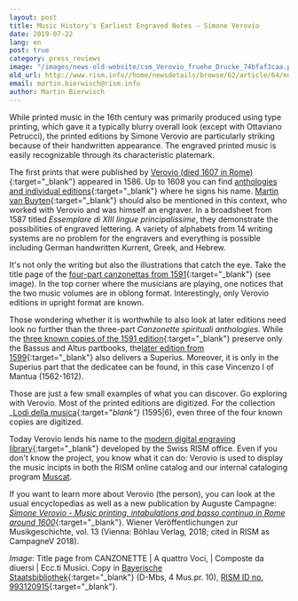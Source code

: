 ```yaml
---
layout: post
title: Music History's Earliest Engraved Notes – Simone Verovio
date: 2019-07-22
lang: en
post: true
category: press_reviews
image: "/images/news-old-website/csm_Verovio_fruehe_Drucke_74bfaf3caa.png"
old_url: http://www.rism.info//home/newsdetails/browse/62/article/64/music-historys-earliest-engraved-notes-simone-verovio.html
email: martin.bierwisch@rism.info
author: Martin Bierwisch
---
```



While printed music in the 16th century was primarily produced using type printing, which gave it a typically blurry overall look (except with Ottaviano Petrucci), the printed editions by Simone Verovio are particularly striking because of their handwritten appearance. The engraved printed music is easily recognizable through its characteristic platemark.

The first prints that were published by [Verovio (died 1607 in Rome)](https://opac.rism.info/search?id=pe30092268&Language=en){:target="_blank"} appeared in 1586. Up to 1608 you can find [anthologies and individual editions](https://opac.rism.info/search?View=rism&q=Verovio+simone&Language=en){:target="_blank"} where he signs his name. [Martin van Buyten](https://opac.rism.info/search?View=rism&q=Buyten+Martin&Language=en){:target="_blank"} should also be mentioned in this context, who worked with Verovio and was himself an engraver. In a broadsheet from 1587 titled _Essemplare di XIII lingue principalissime_, they demonstrate the possibilities of engraved lettering. A variety of alphabets from 14 writing systems are no problem for the engravers and everything is possible including German handwritten Kurrent, Greek, and Hebrew.

It's not only the writing but also the illustrations that catch the eye. Take the title page of the [four-part canzonettas from 1591](https://opac.rism.info/search?id=993120915&View=rism&Language=en){:target="_blank"} (see image). In the top corner where the musicians are playing, one notices that the two music volumes are in oblong format. Interestingly, only Verovio editions in upright format are known.

Those wondering whether it is worthwhile to also look at later editions need look no further than the three-part _Canzonette spirituali anthologies_. While the [three known copies of the 1591 edition](https://opac.rism.info/search?id=993120916&Language=en){:target="_blank"} preserve only the Bassus and Altus partbooks, the[later edition from 1599](https://opac.rism.info/search?id=993121081&Language=en){:target="_blank"} also delivers a Superius. Moreover, it is only in the Superius part that the dedicatee can be found, in this case Vincenzo I of Mantua (1562-1612).

Those are just a few small examples of what you can discover. Go exploring with Verovio. Most of the printed editions are digitized. For the collection _[Lodi della musica](https://opac.rism.info/search?id=993122166&View=rism&Language=en){:target="_blank"}_ (1595|6), even three of the four known copies are digitized.

Today Verovio lends his name to the [modern digital engraving library](http://www.verovio.org/index.xhtml){:target="_blank"} developed by the Swiss RISM office. Even if you don't know the project, you know what it can do: Verovio is used to display the music incipts in both the RISM online catalog and our internal cataloging program [Muscat](/community/muscat.html).

If you want to learn more about Verovio (the person), you can look at the usual encyclopedias as well as a new publication by Auguste Campagne: [_Simone Verovio - Music printing, intabulations and basso continuo in Rome around 1600_](http://www.boehlau-verlag.com/978-3-205-20506-7.html){:target="_blank"}. Wiener Veröffentlichungen zur Musikgeschichte, vol. 13 (Vienna: Böhlau Verlag, 2018; cited in RISM as CampagneV 2018).


_Image_: Title page from CANZONETTE | A quattro Voci, | Composte da diuersi | Ecc.ti Musici. Copy in [Bayerische Staatsbibliothek](http://nbn-resolving.de/urn/resolver.pl?urn=urn:nbn:de:bvb:12-bsb00074058-8){:target="_blank"} (D-Mbs, 4 Mus.pr. 10), [RISM ID no. 993120915](https://opac.rism.info/search?id=993120915&Language=en){:target="_blank"}.

<script type="text/javascript">var switchTo5x=true;</script><script type="text/javascript" src="http://w.sharethis.com/button/buttons.js"></script><script type="text/javascript">stLight.options({publisher: "9b601438-1ce1-49d8-bfd7-9cff5df54c17", doNotHash: false, doNotCopy: false, hashAddressBar: false});</script>